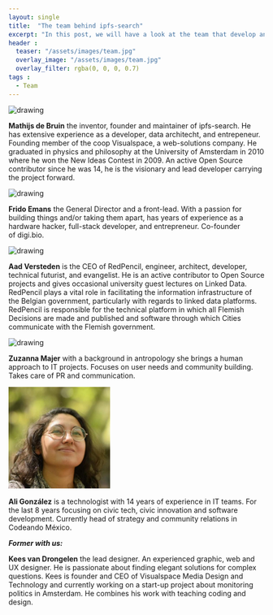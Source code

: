 ```yaml
---
layout: single
title:  "The team behind ipfs-search"
excerpt: "In this post, we will have a look at the team that develop and manage ipfs-search."
header :
  teaser: "/assets/images/team.jpg"
  overlay_image: "/assets/images/team.jpg"
  overlay_filter: rgba(0, 0, 0, 0.7)
tags :
  - Team
---
```

<img src="/assets/images/avatar_mathijs.jpg" alt="drawing" width="200" />

**Mathijs de Bruin** the inventor, founder and maintainer of ipfs-search. He has extensive experience as a developer, data architecht, and entrepeneur. Founding member of the coop Visualspace, a web-solutions company. He graduated in physics and philosophy at the University of Amsterdam in 2010 where he won the New Ideas Contest in 2009.
An active Open Source contributor since he was 14, he is the visionary and lead developer carrying the project forward.

<img src="/assets/images/frido_avatar.jpg" alt="drawing" width="200" />

**Frido Emans** the General Director and a front-lead. With a passion for building things and/or taking them apart, has years of experience as a hardware hacker, full-stack developer, and entrepreneur. Co-founder of digi.bio.

<img src="/assets/images/aad_avatar.jpg" alt="drawing" width="200" />

**Aad Versteden** is the CEO of RedPencil, engineer, architect, developer, technical futurist, and evangelist. He is an active contributor to Open Source projects and gives occasional university guest lectures on Linked Data. RedPencil plays a vital role in facilitating the information infrastructure of the Belgian government, particularly with regards to linked data platforms. RedPencil is responsible for the technical platform in which all Flemish Decisions are made and published and software through which Cities communicate with the Flemish government.

<img src="/assets/images/avatar_oszka.jpg" alt="drawing" width="200" />

**Zuzanna Majer** with a background in antropology she brings a human approach to IT projects. Focuses on user needs and community building. Takes care of PR and communication.

<img src="/assets/images/ali_avatar.jpeg" alt="drawing" width="200" />

**Ali González** is a technologist with 14 years of experience in IT teams. For the last 8 years focusing on civic tech, civic innovation and
software development. Currently head of strategy and community relations in Codeando México.


***Former with us:***

**Kees van Drongelen** the lead designer. An experienced graphic, web and UX designer. He is passionate about finding elegant solutions for complex questions. Kees is founder and CEO of Visualspace Media Design and Technology and currently working on a start-up project about monitoring politics in Amsterdam. He combines his work with teaching coding and design.
